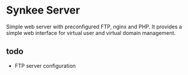 # Synkee Server

Simple web server with preconfigured FTP, nginx and PHP. It provides a simple web interface for virtual user and virtual domain management.

## todo

 * FTP server configuration
